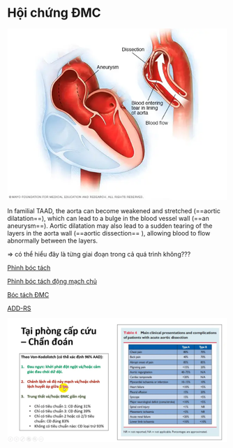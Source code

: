 # Hội chứng ĐMC
  

  
![Hội chứng ĐMC-20240620225327423.webp](./200%20FILES/201%20Image/H%E1%BB%99i%20ch%E1%BB%A9ng%20%C4%90MC-20240620225327423.webp)
  

  
In familial TAAD, the aorta can become weakened and stretched (==aortic dilatation==), which can lead to a bulge in the blood vessel wall (==an aneurysm==). Aortic dilatation may also lead to a sudden tearing of the layers in the aorta wall (==aortic dissection== ), allowing blood to flow abnormally between the layers.
  
=> có thể hiểu đây là từng giai đoạn trong cả quá trình không???
  

  
[Phình bóc tách](Ph%C3%ACnh%20b%C3%B3c%20t%C3%A1ch.md)
  
[Phình bóc tách động mạch chủ](Ph%C3%ACnh%20b%C3%B3c%20t%C3%A1ch%20%C4%91%E1%BB%99ng%20m%E1%BA%A1ch%20ch%E1%BB%A7.md)
  
[Bóc tách ĐMC](B%C3%B3c%20t%C3%A1ch%20%C4%90MC.md)
  
[ADD-RS](./100%20Reference%20notes/ADD-RS.md)
  

  
![Hội chứng ĐMC-20240627224015814.webp](./200%20FILES/201%20Image/H%E1%BB%99i%20ch%E1%BB%A9ng%20%C4%90MC-20240627224015814.webp)